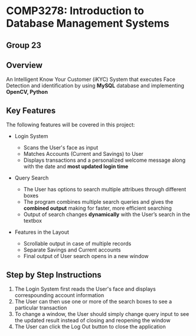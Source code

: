 # COMP3278: Introduction to Database Management Systems
## Group 23

## Overview

An Intelligent Know Your Customer (iKYC) System that executes Face Detection and identification by using **MySQL** database and implementing **OpenCV, Python**

## Key Features

The following features will be covered in this project:
* Login System
  * Scans the User's face as input
  * Matches Accounts (Current and Savings) to User
  * Displays transactions and a personalized welcome message along with the date and **most updated login time**

* Query Search 
  * The User has options to search multiple attribues through different boxes
  * The program combines multiple search queries and gives the **combined output** making for faster, more efficient searching
  * Output of search changes **dynamically** with the User’s search in the textbox

* Features in the Layout
  * Scrollable output in case of multiple records
  * Separate Savings and Current accounts
  * Final output of User search opens in a new window

## Step by Step Instructions

1. The Login System first reads the User's face and displays correspounding account information
2. The User can then use one or more of the search boxes to see a particular transaction
3. To change a window, the User should simply change query input to see the updated result instead of closing and reopening the window
4. The User can click the Log Out button to close the application
